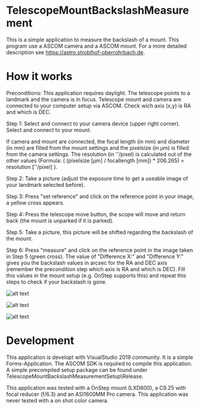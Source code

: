 # TelescopeMountBackslashMeasurement
This is a simple application to measure the backslash of a mount. This program use a ASCOM camera and a ASCOM mount. 
For a more detailed description see https://astro.stroblhof-oberrohrbach.de.

# How it works

Preconditions: This application requires daylight. 
The telescope points to a landmark and the camera is in focus.
Telescope mount and camera are connected to your computer setup via ASCOM.
Check wich axis (x,y) is RA and which is DEC. 

Step 1:
Select and connect to your camera device (upper right corner).
Select and connect to your mount.

If camera and mount are connected, the focal length (in mm) and diameter (in mm) are filled from the mount settings 
and the pixelsize (in µm) is filled from the camera settings. The resolution (in ''/pixel) is calculated out of the 
other values (Formula: ( (pixelsize [µm] / focallength [mm]) * 206.265) = resolution [''/pixel] ).

Step 2:
Take a picture (adjust the exposure time to get a useable image of your landmark selected before).

Step 3:
Press "set reference" and click on the reference point in your image, a yellow cross appears.

Step 4: 
Press the telescope move button, the scope will move and return back (the mount is unparked if it is parked).

Step 5:
Take a picture, this picture will be shifted regarding the backslash of the mount.

Step 6:
Press "measure" and click on the reference point in the image taken in Step 5 (green cross). 
The value of "Difference X:" and "Difference Y:" gives you the backslash values in arcsec for the RA and
DEC axis (remember the precondition step which axis is RA and which is DEC). Fill this values in the
mount setup (e.g. OnStep supports this) and repeat this steps to check if your backslash is gone.

![alt text](https://github.com/stroblhofwarte/TelescopeMountBackslashMeasurement/blob/main/ScreenShots/Screen1.png)

![alt text](https://github.com/stroblhofwarte/TelescopeMountBackslashMeasurement/blob/main/ScreenShots/Screen2.png)


![alt text](https://github.com/stroblhofwarte/TelescopeMountBackslashMeasurement/blob/main/ScreenShots/Screen3.png)

# Development

This application is developt with VisualStudio 2019 community. It is a simple Forms-Application. 
The ASCOM SDK is required to compile this application. A simple precompiled setup package can be found under 
TelescopeMountBackslashMeasurementSetup\Release.

This application was tested with a OnStep mount (LXD600), a C9.25 with focal reducer (f/6.3) and an ASI1600MM Pro
camera. This application was never tested with a on shot color camera. 


